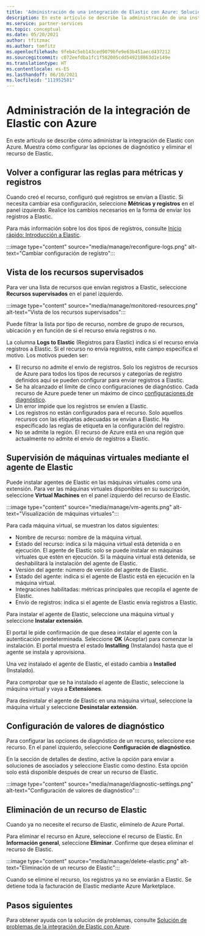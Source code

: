 ```yaml
---
title: 'Administración de una integración de Elastic con Azure: Soluciones de asociados de Azure'
description: En este artículo se describe la administración de una instancia de Elastic en Azure Portal. Configuración de las opciones de diagnóstico y eliminación del recurso.
ms.service: partner-services
ms.topic: conceptual
ms.date: 05/20/2021
author: tfitzmac
ms.author: tomfitz
ms.openlocfilehash: 9feb4c5eb143ced9079bfe9e63b451aecd437212
ms.sourcegitcommit: c072eefdba1fc1f582005cdd549218863d1e149e
ms.translationtype: HT
ms.contentlocale: es-ES
ms.lasthandoff: 06/10/2021
ms.locfileid: "111952581"
---
```

# <a name="manage-the-elastic-integration-with-azure"></a>Administración de la integración de Elastic con Azure

En este artículo se describe cómo administrar la integración de Elastic con Azure. Muestra cómo configurar las opciones de diagnóstico y eliminar el recurso de Elastic.

## <a name="reconfigure-rules-for-metrics-and-logs"></a>Volver a configurar las reglas para métricas y registros

Cuando creó el recurso, configuró qué registros se envían a Elastic. Si necesita cambiar esa configuración, seleccione **Métricas y registros** en el panel izquierdo. Realice los cambios necesarios en la forma de enviar los registros a Elastic.

Para más información sobre los dos tipos de registros, consulte [Inicio rápido: Introducción a Elastic](create.md).

:::image type="content" source="media/manage/reconfigure-logs.png" alt-text="Cambiar configuración de registro":::

## <a name="view-monitored-resources"></a>Vista de los recursos supervisados

Para ver una lista de recursos que envían registros a Elastic, seleccione **Recursos supervisados** en el panel izquierdo.

:::image type="content" source="media/manage/monitored-resources.png" alt-text="Vista de los recursos supervisados":::

Puede filtrar la lista por tipo de recurso, nombre de grupo de recursos, ubicación y en función de si el recurso envía registros o no.

La columna **Logs to Elastic** (Registros para Elastic) indica si el recurso envía registros a Elastic. Si el recurso no envía registros, este campo especifica el motivo. Los motivos pueden ser:

* El recurso no admite el envío de registros. Solo los registros de recursos de Azure para todos los tipos de recursos y categorías de registro definidos aquí se pueden configurar para enviar registros a Elastic.
* Se ha alcanzado el límite de cinco configuraciones de diagnóstico. Cada recurso de Azure puede tener un máximo de cinco [configuraciones de diagnóstico](../../azure-monitor/essentials/diagnostic-settings.md).
* Un error impide que los registros se envíen a Elastic.
* Los registros no están configurados para el recurso. Solo aquellos recursos con las etiquetas adecuadas se envían a Elastic. Ha especificado las reglas de etiqueta en la configuración del registro. 
* No se admite la región. El recurso de Azure está en una región que actualmente no admite el envío de registros a Elastic. 

## <a name="monitor-virtual-machines-using-elastic-agent"></a>Supervisión de máquinas virtuales mediante el agente de Elastic

Puede instalar agentes de Elastic en las máquinas virtuales como una extensión. Para ver las máquinas virtuales disponibles en su suscripción, seleccione **Virtual Machines** en el panel izquierdo del recurso de Elastic.

:::image type="content" source="media/manage/vm-agents.png" alt-text="Visualización de máquinas virtuales":::

Para cada máquina virtual, se muestran los datos siguientes:

* Nombre de recurso: nombre de la máquina virtual.
* Estado del recurso: indica si la máquina virtual está detenida o en ejecución. El agente de Elastic solo se puede instalar en máquinas virtuales que estén en ejecución. Si la máquina virtual está detenida, se deshabilitará la instalación del agente de Elastic.
* Versión del agente: número de versión del agente de Elastic.
* Estado del agente: indica si el agente de Elastic está en ejecución en la máquina virtual.
* Integraciones habilitadas: métricas principales que recopila el agente de Elastic.
* Envío de registros: indica si el agente de Elastic envía registros a Elastic.

Para instalar el agente de Elastic, seleccione una máquina virtual y seleccione **Instalar extensión**.

El portal le pide confirmación de que desea instalar el agente con la autenticación predeterminada. Seleccione **OK** (Aceptar) para comenzar la instalación. El portal muestra el estado **Installing** (Instalando) hasta que el agente se instala y aprovisiona.

Una vez instalado el agente de Elastic, el estado cambia a **Installed** (Instalado).

Para comprobar que se ha instalado el agente de Elastic, seleccione la máquina virtual y vaya a **Extensiones**.

Para desinstalar el agente de Elastic en una máquina virtual, seleccione la máquina virtual y seleccione **Desinstalar extensión**.

## <a name="configure-diagnostic-settings"></a>Configuración de valores de diagnóstico

Para configurar las opciones de diagnóstico de un recurso, seleccione ese recurso. En el panel izquierdo, seleccione **Configuración de diagnóstico**. 

En la sección de detalles de destino, active la opción para enviar a soluciones de asociados y seleccione Elastic como destino. Esta opción solo está disponible después de crear un recurso de Elastic.

:::image type="content" source="media/manage/diagnostic-settings.png" alt-text="Configuración de valores de diagnóstico":::

## <a name="delete-elastic-resource"></a>Eliminación de un recurso de Elastic

Cuando ya no necesite el recurso de Elastic, elimínelo de Azure Portal.

Para eliminar el recurso en Azure, seleccione el recurso de Elastic. En **Información general**, seleccione **Eliminar**. Confirme que desea eliminar el recurso de Elastic.

:::image type="content" source="media/manage/delete-elastic.png" alt-text="Eliminación de un recurso de Elastic":::

Cuando se elimine el recurso, los registros ya no se enviarán a Elastic. Se detiene toda la facturación de Elastic mediante Azure Marketplace.

## <a name="next-steps"></a>Pasos siguientes

Para obtener ayuda con la solución de problemas, consulte [Solución de problemas de la integración de Elastic con Azure](troubleshoot.md).